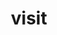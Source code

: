 ---
title: "visit"
layout: cache
categories: [package, develop]
meta: {"versions": ["3.3.3"], "compilers": ["gcc@=11.1.0", "gcc@=11.4.0"], "oss": ["ubuntu20.04"], "platforms": ["linux"], "targets": ["x86_64_v3"], "stacks": ["data-vis-sdk", "e4s", "root"], "num_specs": 24, "num_specs_by_stack": {"root": 24, "data-vis-sdk": 16, "e4s": 8}}
spec_details: [{"hash": "v5vh5vdwwpm7uinxdbz6jtub6fz6ouvt", "compiler": "gcc@=11.1.0", "versions": ["3.3.3"], "os": "ubuntu20.04", "platform": "linux", "target": "x86_64_v3", "variants": ["+adios2", "build_system=cmake", "build_type=Release", "+conduit", "generator=ninja", "~gui", "+hdf5", "~ipo", "+mfem", "+mpi", "+netcdf", "~osmesa", "patches=8fb2ef2,bd43c00", "+plugins", "+python", "+silo", "~vtkm"], "stacks": ["root", "data-vis-sdk"], "size": "-", "tarball": "https://binaries.spack.io/develop/build_cache/linux-ubuntu20.04-x86_64_v3/gcc-11.1.0/visit-3.3.3/linux-ubuntu20.04-x86_64_v3-gcc-11.1.0-visit-3.3.3-v5vh5vdwwpm7uinxdbz6jtub6fz6ouvt.spack"}, {"hash": "rtie6mopjcjazbipzl2hfayzjlwaiiem", "compiler": "gcc@=11.1.0", "versions": ["3.3.3"], "os": "ubuntu20.04", "platform": "linux", "target": "x86_64_v3", "variants": ["+adios2", "build_system=cmake", "build_type=Release", "+conduit", "generator=ninja", "~gui", "+hdf5", "~ipo", "+mfem", "+mpi", "+netcdf", "+osmesa", "patches=8fb2ef2,bd43c00", "+plugins", "+python", "+silo", "~vtkm"], "stacks": ["root", "data-vis-sdk"], "size": "-", "tarball": "https://binaries.spack.io/develop/build_cache/linux-ubuntu20.04-x86_64_v3/gcc-11.1.0/visit-3.3.3/linux-ubuntu20.04-x86_64_v3-gcc-11.1.0-visit-3.3.3-rtie6mopjcjazbipzl2hfayzjlwaiiem.spack"}, {"hash": "zda2tecyog3r3qet6hod23s2kmqd76lu", "compiler": "gcc@=11.1.0", "versions": ["3.3.3"], "os": "ubuntu20.04", "platform": "linux", "target": "x86_64_v3", "variants": ["+adios2", "build_system=cmake", "build_type=Release", "+conduit", "generator=ninja", "~gui", "+hdf5", "~ipo", "+mfem", "+mpi", "+netcdf", "+osmesa", "patches=8fb2ef2,bd43c00", "+plugins", "+python", "+silo", "~vtkm"], "stacks": ["root", "data-vis-sdk"], "size": "-", "tarball": "https://binaries.spack.io/develop/build_cache/linux-ubuntu20.04-x86_64_v3/gcc-11.1.0/visit-3.3.3/linux-ubuntu20.04-x86_64_v3-gcc-11.1.0-visit-3.3.3-zda2tecyog3r3qet6hod23s2kmqd76lu.spack"}, {"hash": "puaz3jrs3fsebqjennzbb5zd7vrtn7qc", "compiler": "gcc@=11.1.0", "versions": ["3.3.3"], "os": "ubuntu20.04", "platform": "linux", "target": "x86_64_v3", "variants": ["+adios2", "build_system=cmake", "build_type=Release", "+conduit", "generator=ninja", "~gui", "+hdf5", "~ipo", "+mfem", "+mpi", "+netcdf", "~osmesa", "patches=8fb2ef2,bd43c00", "+plugins", "+python", "+silo", "~vtkm"], "stacks": ["root", "data-vis-sdk"], "size": "-", "tarball": "https://binaries.spack.io/develop/build_cache/linux-ubuntu20.04-x86_64_v3/gcc-11.1.0/visit-3.3.3/linux-ubuntu20.04-x86_64_v3-gcc-11.1.0-visit-3.3.3-puaz3jrs3fsebqjennzbb5zd7vrtn7qc.spack"}, {"hash": "fb6qzw5grt4cd5r6u7gzaaufxgy4gd3f", "compiler": "gcc@=11.1.0", "versions": ["3.3.3"], "os": "ubuntu20.04", "platform": "linux", "target": "x86_64_v3", "variants": ["+adios2", "build_system=cmake", "build_type=Release", "+conduit", "generator=ninja", "~gui", "+hdf5", "~ipo", "+mfem", "+mpi", "+netcdf", "~osmesa", "patches=8fb2ef2,bd43c00", "+plugins", "+python", "+silo", "~vtkm"], "stacks": ["root", "data-vis-sdk"], "size": "-", "tarball": "https://binaries.spack.io/develop/build_cache/linux-ubuntu20.04-x86_64_v3/gcc-11.1.0/visit-3.3.3/linux-ubuntu20.04-x86_64_v3-gcc-11.1.0-visit-3.3.3-fb6qzw5grt4cd5r6u7gzaaufxgy4gd3f.spack"}, {"hash": "efwjs4s6jsxgijgplnsoqr3yhzlqphpw", "compiler": "gcc@=11.1.0", "versions": ["3.3.3"], "os": "ubuntu20.04", "platform": "linux", "target": "x86_64_v3", "variants": ["+adios2", "build_system=cmake", "build_type=Release", "+conduit", "generator=ninja", "~gui", "+hdf5", "~ipo", "+mfem", "+mpi", "+netcdf", "+osmesa", "patches=8fb2ef2,bd43c00", "+plugins", "+python", "+silo", "~vtkm"], "stacks": ["root", "data-vis-sdk"], "size": "-", "tarball": "https://binaries.spack.io/develop/build_cache/linux-ubuntu20.04-x86_64_v3/gcc-11.1.0/visit-3.3.3/linux-ubuntu20.04-x86_64_v3-gcc-11.1.0-visit-3.3.3-efwjs4s6jsxgijgplnsoqr3yhzlqphpw.spack"}, {"hash": "lc7clg5gzeazmyerbdjbardrvllvc6ay", "compiler": "gcc@=11.1.0", "versions": ["3.3.3"], "os": "ubuntu20.04", "platform": "linux", "target": "x86_64_v3", "variants": ["+adios2", "build_system=cmake", "build_type=Release", "+conduit", "generator=ninja", "~gui", "+hdf5", "~ipo", "+mfem", "+mpi", "+netcdf", "~osmesa", "patches=8fb2ef2,bd43c00", "+plugins", "+python", "+silo", "~vtkm"], "stacks": ["root", "data-vis-sdk"], "size": "-", "tarball": "https://binaries.spack.io/develop/build_cache/linux-ubuntu20.04-x86_64_v3/gcc-11.1.0/visit-3.3.3/linux-ubuntu20.04-x86_64_v3-gcc-11.1.0-visit-3.3.3-lc7clg5gzeazmyerbdjbardrvllvc6ay.spack"}, {"hash": "yxuqbanev3txod4xtuq6vphxfro3ccet", "compiler": "gcc@=11.1.0", "versions": ["3.3.3"], "os": "ubuntu20.04", "platform": "linux", "target": "x86_64_v3", "variants": ["+adios2", "build_system=cmake", "build_type=Release", "+conduit", "generator=ninja", "~gui", "+hdf5", "~ipo", "+mfem", "+mpi", "+netcdf", "+osmesa", "patches=8fb2ef2,bd43c00", "+plugins", "+python", "+silo", "~vtkm"], "stacks": ["root", "data-vis-sdk"], "size": "-", "tarball": "https://binaries.spack.io/develop/build_cache/linux-ubuntu20.04-x86_64_v3/gcc-11.1.0/visit-3.3.3/linux-ubuntu20.04-x86_64_v3-gcc-11.1.0-visit-3.3.3-yxuqbanev3txod4xtuq6vphxfro3ccet.spack"}, {"hash": "dsypv66dwqhfj6lqfhmnmqhcgu2ni2tm", "compiler": "gcc@=11.1.0", "versions": ["3.3.3"], "os": "ubuntu20.04", "platform": "linux", "target": "x86_64_v3", "variants": ["+adios2", "build_system=cmake", "build_type=Release", "+conduit", "generator=ninja", "~gui", "+hdf5", "~ipo", "+mfem", "+mpi", "+netcdf", "~osmesa", "patches=8fb2ef2,bd43c00", "+plugins", "+python", "+silo", "~vtkm"], "stacks": ["root", "data-vis-sdk"], "size": "-", "tarball": "https://binaries.spack.io/develop/build_cache/linux-ubuntu20.04-x86_64_v3/gcc-11.1.0/visit-3.3.3/linux-ubuntu20.04-x86_64_v3-gcc-11.1.0-visit-3.3.3-dsypv66dwqhfj6lqfhmnmqhcgu2ni2tm.spack"}, {"hash": "4u2gsoherkgajgqbsmtccwdygj2qfbup", "compiler": "gcc@=11.1.0", "versions": ["3.3.3"], "os": "ubuntu20.04", "platform": "linux", "target": "x86_64_v3", "variants": ["+adios2", "build_system=cmake", "build_type=Release", "+conduit", "generator=ninja", "~gui", "+hdf5", "~ipo", "+mfem", "+mpi", "+netcdf", "+osmesa", "patches=8fb2ef2,bd43c00", "+plugins", "+python", "+silo", "~vtkm"], "stacks": ["root", "data-vis-sdk"], "size": "-", "tarball": "https://binaries.spack.io/develop/build_cache/linux-ubuntu20.04-x86_64_v3/gcc-11.1.0/visit-3.3.3/linux-ubuntu20.04-x86_64_v3-gcc-11.1.0-visit-3.3.3-4u2gsoherkgajgqbsmtccwdygj2qfbup.spack"}, {"hash": "acstyxphy6atok34ld3252rz2lm6oimr", "compiler": "gcc@=11.1.0", "versions": ["3.3.3"], "os": "ubuntu20.04", "platform": "linux", "target": "x86_64_v3", "variants": ["+adios2", "build_system=cmake", "build_type=Release", "+conduit", "generator=ninja", "~gui", "+hdf5", "~ipo", "+mfem", "+mpi", "+netcdf", "~osmesa", "patches=8fb2ef2,bd43c00", "+plugins", "+python", "+silo", "~vtkm"], "stacks": ["root", "data-vis-sdk"], "size": "-", "tarball": "https://binaries.spack.io/develop/build_cache/linux-ubuntu20.04-x86_64_v3/gcc-11.1.0/visit-3.3.3/linux-ubuntu20.04-x86_64_v3-gcc-11.1.0-visit-3.3.3-acstyxphy6atok34ld3252rz2lm6oimr.spack"}, {"hash": "q3wxk5xcqouigke46xdekopnj7vxq42u", "compiler": "gcc@=11.1.0", "versions": ["3.3.3"], "os": "ubuntu20.04", "platform": "linux", "target": "x86_64_v3", "variants": ["+adios2", "build_system=cmake", "build_type=Release", "+conduit", "generator=ninja", "~gui", "+hdf5", "~ipo", "+mfem", "+mpi", "+netcdf", "+osmesa", "patches=8fb2ef2,bd43c00", "+plugins", "+python", "+silo", "~vtkm"], "stacks": ["root", "data-vis-sdk"], "size": "-", "tarball": "https://binaries.spack.io/develop/build_cache/linux-ubuntu20.04-x86_64_v3/gcc-11.1.0/visit-3.3.3/linux-ubuntu20.04-x86_64_v3-gcc-11.1.0-visit-3.3.3-q3wxk5xcqouigke46xdekopnj7vxq42u.spack"}, {"hash": "b66trubjzoypeiy4cfg3tcielkqgbkpp", "compiler": "gcc@=11.1.0", "versions": ["3.3.3"], "os": "ubuntu20.04", "platform": "linux", "target": "x86_64_v3", "variants": ["+adios2", "build_system=cmake", "build_type=Release", "+conduit", "generator=ninja", "~gui", "+hdf5", "~ipo", "+mfem", "+mpi", "+netcdf", "+osmesa", "patches=8fb2ef2,bd43c00", "+plugins", "+python", "+silo", "~vtkm"], "stacks": ["root", "data-vis-sdk"], "size": "-", "tarball": "https://binaries.spack.io/develop/build_cache/linux-ubuntu20.04-x86_64_v3/gcc-11.1.0/visit-3.3.3/linux-ubuntu20.04-x86_64_v3-gcc-11.1.0-visit-3.3.3-b66trubjzoypeiy4cfg3tcielkqgbkpp.spack"}, {"hash": "5atfyb52jqmxv4rkmjlh4cxpk3m77duv", "compiler": "gcc@=11.1.0", "versions": ["3.3.3"], "os": "ubuntu20.04", "platform": "linux", "target": "x86_64_v3", "variants": ["+adios2", "build_system=cmake", "build_type=Release", "+conduit", "generator=ninja", "~gui", "+hdf5", "~ipo", "+mfem", "+mpi", "+netcdf", "+osmesa", "patches=8fb2ef2,bd43c00", "+plugins", "+python", "+silo", "~vtkm"], "stacks": ["root", "data-vis-sdk"], "size": "-", "tarball": "https://binaries.spack.io/develop/build_cache/linux-ubuntu20.04-x86_64_v3/gcc-11.1.0/visit-3.3.3/linux-ubuntu20.04-x86_64_v3-gcc-11.1.0-visit-3.3.3-5atfyb52jqmxv4rkmjlh4cxpk3m77duv.spack"}, {"hash": "7hfqgt2kv6726vvcnyyg2hmtuf7cgwlo", "compiler": "gcc@=11.1.0", "versions": ["3.3.3"], "os": "ubuntu20.04", "platform": "linux", "target": "x86_64_v3", "variants": ["+adios2", "build_system=cmake", "build_type=Release", "+conduit", "generator=ninja", "~gui", "+hdf5", "~ipo", "+mfem", "+mpi", "+netcdf", "~osmesa", "patches=8fb2ef2,bd43c00", "+plugins", "+python", "+silo", "~vtkm"], "stacks": ["root", "data-vis-sdk"], "size": "-", "tarball": "https://binaries.spack.io/develop/build_cache/linux-ubuntu20.04-x86_64_v3/gcc-11.1.0/visit-3.3.3/linux-ubuntu20.04-x86_64_v3-gcc-11.1.0-visit-3.3.3-7hfqgt2kv6726vvcnyyg2hmtuf7cgwlo.spack"}, {"hash": "b4bkcewg2ah524rfv22mx7nuuxkkvici", "compiler": "gcc@=11.1.0", "versions": ["3.3.3"], "os": "ubuntu20.04", "platform": "linux", "target": "x86_64_v3", "variants": ["+adios2", "build_system=cmake", "build_type=Release", "+conduit", "generator=ninja", "~gui", "+hdf5", "~ipo", "+mfem", "+mpi", "+netcdf", "~osmesa", "patches=8fb2ef2,bd43c00", "+plugins", "+python", "+silo", "~vtkm"], "stacks": ["root", "data-vis-sdk"], "size": "-", "tarball": "https://binaries.spack.io/develop/build_cache/linux-ubuntu20.04-x86_64_v3/gcc-11.1.0/visit-3.3.3/linux-ubuntu20.04-x86_64_v3-gcc-11.1.0-visit-3.3.3-b4bkcewg2ah524rfv22mx7nuuxkkvici.spack"}, {"hash": "3er2qj2d5p6ghq4wd33cucfrhsmat5zi", "compiler": "gcc@=11.4.0", "versions": ["3.3.3"], "os": "ubuntu20.04", "platform": "linux", "target": "x86_64_v3", "variants": ["+adios2", "build_system=cmake", "build_type=Release", "+conduit", "generator=ninja", "~gui", "+hdf5", "~ipo", "+mfem", "+mpi", "+netcdf", "~osmesa", "patches=8fb2ef2,bd43c00", "+plugins", "+python", "+silo", "~vtkm"], "stacks": ["e4s", "root"], "size": "-", "tarball": "https://binaries.spack.io/develop/build_cache/linux-ubuntu20.04-x86_64_v3/gcc-11.4.0/visit-3.3.3/linux-ubuntu20.04-x86_64_v3-gcc-11.4.0-visit-3.3.3-3er2qj2d5p6ghq4wd33cucfrhsmat5zi.spack"}, {"hash": "o4xvc7gmh2ccuh4hejnussfywmxiwzhy", "compiler": "gcc@=11.4.0", "versions": ["3.3.3"], "os": "ubuntu20.04", "platform": "linux", "target": "x86_64_v3", "variants": ["+adios2", "build_system=cmake", "build_type=Release", "+conduit", "generator=ninja", "~gui", "+hdf5", "~ipo", "+mfem", "+mpi", "+netcdf", "~osmesa", "patches=8fb2ef2,bd43c00", "+plugins", "+python", "+silo", "~vtkm"], "stacks": ["e4s", "root"], "size": "-", "tarball": "https://binaries.spack.io/develop/build_cache/linux-ubuntu20.04-x86_64_v3/gcc-11.4.0/visit-3.3.3/linux-ubuntu20.04-x86_64_v3-gcc-11.4.0-visit-3.3.3-o4xvc7gmh2ccuh4hejnussfywmxiwzhy.spack"}, {"hash": "63dvbzixz5elnmyrpytheihpllsbuplm", "compiler": "gcc@=11.4.0", "versions": ["3.3.3"], "os": "ubuntu20.04", "platform": "linux", "target": "x86_64_v3", "variants": ["+adios2", "build_system=cmake", "build_type=Release", "+conduit", "generator=ninja", "~gui", "+hdf5", "~ipo", "+mfem", "+mpi", "+netcdf", "~osmesa", "patches=8fb2ef2,bd43c00", "+plugins", "+python", "+silo", "~vtkm"], "stacks": ["e4s", "root"], "size": "-", "tarball": "https://binaries.spack.io/develop/build_cache/linux-ubuntu20.04-x86_64_v3/gcc-11.4.0/visit-3.3.3/linux-ubuntu20.04-x86_64_v3-gcc-11.4.0-visit-3.3.3-63dvbzixz5elnmyrpytheihpllsbuplm.spack"}, {"hash": "3kqhfjnwfplpgajx7cvkezfcew6qk3ot", "compiler": "gcc@=11.4.0", "versions": ["3.3.3"], "os": "ubuntu20.04", "platform": "linux", "target": "x86_64_v3", "variants": ["+adios2", "build_system=cmake", "build_type=Release", "+conduit", "generator=ninja", "~gui", "+hdf5", "~ipo", "+mfem", "+mpi", "+netcdf", "~osmesa", "patches=8fb2ef2,bd43c00", "+plugins", "+python", "+silo", "~vtkm"], "stacks": ["e4s", "root"], "size": "-", "tarball": "https://binaries.spack.io/develop/build_cache/linux-ubuntu20.04-x86_64_v3/gcc-11.4.0/visit-3.3.3/linux-ubuntu20.04-x86_64_v3-gcc-11.4.0-visit-3.3.3-3kqhfjnwfplpgajx7cvkezfcew6qk3ot.spack"}, {"hash": "mknvnyqubxu7aainm54vrzlpul3xsgnv", "compiler": "gcc@=11.4.0", "versions": ["3.3.3"], "os": "ubuntu20.04", "platform": "linux", "target": "x86_64_v3", "variants": ["+adios2", "build_system=cmake", "build_type=Release", "+conduit", "generator=ninja", "~gui", "+hdf5", "~ipo", "+mfem", "+mpi", "+netcdf", "~osmesa", "patches=8fb2ef2,bd43c00", "+plugins", "+python", "+silo", "~vtkm"], "stacks": ["e4s", "root"], "size": "-", "tarball": "https://binaries.spack.io/develop/build_cache/linux-ubuntu20.04-x86_64_v3/gcc-11.4.0/visit-3.3.3/linux-ubuntu20.04-x86_64_v3-gcc-11.4.0-visit-3.3.3-mknvnyqubxu7aainm54vrzlpul3xsgnv.spack"}, {"hash": "prjeh2p5z74e255vgsslcxpqo6efqj4d", "compiler": "gcc@=11.4.0", "versions": ["3.3.3"], "os": "ubuntu20.04", "platform": "linux", "target": "x86_64_v3", "variants": ["+adios2", "build_system=cmake", "build_type=Release", "+conduit", "generator=ninja", "~gui", "+hdf5", "~ipo", "+mfem", "+mpi", "+netcdf", "~osmesa", "patches=8fb2ef2,bd43c00", "+plugins", "+python", "+silo", "~vtkm"], "stacks": ["e4s", "root"], "size": "-", "tarball": "https://binaries.spack.io/develop/build_cache/linux-ubuntu20.04-x86_64_v3/gcc-11.4.0/visit-3.3.3/linux-ubuntu20.04-x86_64_v3-gcc-11.4.0-visit-3.3.3-prjeh2p5z74e255vgsslcxpqo6efqj4d.spack"}, {"hash": "csmay6vguan2gwyst4ezkozmwxcagij7", "compiler": "gcc@=11.4.0", "versions": ["3.3.3"], "os": "ubuntu20.04", "platform": "linux", "target": "x86_64_v3", "variants": ["+adios2", "build_system=cmake", "build_type=Release", "+conduit", "generator=ninja", "~gui", "+hdf5", "~ipo", "+mfem", "+mpi", "+netcdf", "~osmesa", "patches=8fb2ef2,bd43c00", "+plugins", "+python", "+silo", "~vtkm"], "stacks": ["e4s", "root"], "size": "-", "tarball": "https://binaries.spack.io/develop/build_cache/linux-ubuntu20.04-x86_64_v3/gcc-11.4.0/visit-3.3.3/linux-ubuntu20.04-x86_64_v3-gcc-11.4.0-visit-3.3.3-csmay6vguan2gwyst4ezkozmwxcagij7.spack"}, {"hash": "fe35wtbecqzau5albfacy7e2lpwe4t5f", "compiler": "gcc@=11.4.0", "versions": ["3.3.3"], "os": "ubuntu20.04", "platform": "linux", "target": "x86_64_v3", "variants": ["+adios2", "build_system=cmake", "build_type=Release", "+conduit", "generator=ninja", "~gui", "+hdf5", "~ipo", "+mfem", "+mpi", "+netcdf", "~osmesa", "patches=8fb2ef2,bd43c00", "+plugins", "+python", "+silo", "~vtkm"], "stacks": ["e4s", "root"], "size": "-", "tarball": "https://binaries.spack.io/develop/build_cache/linux-ubuntu20.04-x86_64_v3/gcc-11.4.0/visit-3.3.3/linux-ubuntu20.04-x86_64_v3-gcc-11.4.0-visit-3.3.3-fe35wtbecqzau5albfacy7e2lpwe4t5f.spack"}]
---